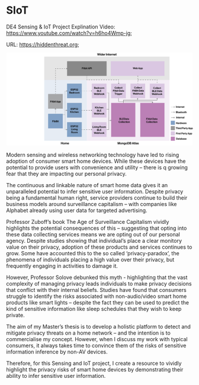 # SIoT
DE4 Sensing &amp; IoT Project
Explination Video: https://www.youtube.com/watch?v=h6ho4Wmp-jg;

URL: https://hiddenthreat.org;

![Example](/SystemDiagram.png)

Modern sensing and wireless networking technology have led to rising adoption of consumer smart home devices. While these devices have the potential to provide users with convenience and utility – there is q growing fear that they are impacting our personal privacy.

The continuous and linkable nature of smart home data gives it an unparalleled potential to infer sensitive user information. Despite privacy being a fundamental human right, service providers continue to build their business models around surveillance capitalism – with companies like Alphabet already using user data for targeted advertising.

Professor Zuboff’s book The Age of Surveillance Capitalism vividly highlights the potential consequences of this – suggesting that opting into these data collecting services means we are opting out of our personal agency. Despite studies showing that individual’s place a clear monitory value on their privacy, adoption of these products and services continues to grow. Some have accounted this to the so called ‘privacy-paradox’, the phenomena of individuals placing a high value over their privacy, but frequently engaging in activities to damage it. 

However, Professor Solove debunked this myth - highlighting that the vast complexity of managing privacy leads individuals to make privacy decisions that conflict with their internal beliefs. Studies have found that consumers struggle to identify the risks associated with non-audio/video smart home products like smart lights – despite the fact they can be used to predict the kind of sensitive information like sleep schedules that they wish to keep private. 

The aim of my Master’s thesis is to develop a holistic platform to detect and mitigate privacy threats on a home network – and the intention is to commercialise my concept. However, when I discuss my work with typical consumers, it always takes time to convince them of the risks of sensitive information inference by non-AV devices. 

Therefore, for this Sensing and IoT project, I create a resource to vividly highlight the privacy risks of smart home devices by demonstrating their ability to infer sensitive user information. 
